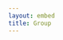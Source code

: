 ```yaml
---
layout: embed 
title: Group 
---
```


<iframe id="ll_forum_embed"
 src="javascript:void(0)"
 scrolling="no"
 frameborder="0">
 width="100%"
 height="100%">
</iframe>

<script type="text/javascript">
 document.getElementById("forum_embed").src =
  "https://groups.google.com/forum/embed/?place=forum/lambda-ladies-functional" +
  "&showsearch=true&showpopout=true&domain=lambdaladies.com&parenturl=" +
  encodeURIComponent(window.location.href);
</script>


